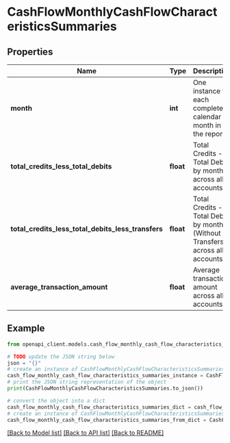 # CashFlowMonthlyCashFlowCharacteristicsSummaries


## Properties

Name | Type | Description | Notes
------------ | ------------- | ------------- | -------------
**month** | **int** | One instance for each complete calendar month in the report | 
**total_credits_less_total_debits** | **float** | Total Credits - Total Debits by month across all accounts | 
**total_credits_less_total_debits_less_transfers** | **float** | Total Credits - Total Debits by month (Without Transfers) across all accounts | 
**average_transaction_amount** | **float** | Average transaction amount across all accounts | 

## Example

```python
from openapi_client.models.cash_flow_monthly_cash_flow_characteristics_summaries import CashFlowMonthlyCashFlowCharacteristicsSummaries

# TODO update the JSON string below
json = "{}"
# create an instance of CashFlowMonthlyCashFlowCharacteristicsSummaries from a JSON string
cash_flow_monthly_cash_flow_characteristics_summaries_instance = CashFlowMonthlyCashFlowCharacteristicsSummaries.from_json(json)
# print the JSON string representation of the object
print(CashFlowMonthlyCashFlowCharacteristicsSummaries.to_json())

# convert the object into a dict
cash_flow_monthly_cash_flow_characteristics_summaries_dict = cash_flow_monthly_cash_flow_characteristics_summaries_instance.to_dict()
# create an instance of CashFlowMonthlyCashFlowCharacteristicsSummaries from a dict
cash_flow_monthly_cash_flow_characteristics_summaries_from_dict = CashFlowMonthlyCashFlowCharacteristicsSummaries.from_dict(cash_flow_monthly_cash_flow_characteristics_summaries_dict)
```
[[Back to Model list]](../README.md#documentation-for-models) [[Back to API list]](../README.md#documentation-for-api-endpoints) [[Back to README]](../README.md)


